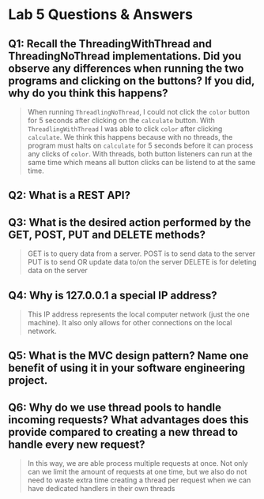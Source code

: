 # Lab 5 Questions & Answers


## Q1: Recall the ThreadingWithThread and ThreadingNoThread implementations. Did you observe any  differences when running the two programs and clicking on the buttons? If you did, why do you think this happens?

> When running `ThreadlingNoThread`, I could not click the `color` button for 5 seconds after clicking on the `calculate` button. With `ThreadlingWithThread` I was able to click `color` after clicking `calculate`. We think this happens because with no threads, the program must halts on `calculate` for 5 seconds before it can process any clicks of `color`. With threads, both button listeners can run at the same time which means all button clicks can be listend to at the same time.

## Q2: What is a REST API?

## Q3: What is the desired action performed by the GET, POST, PUT and DELETE methods?

> GET is to query data from a server.
> POST is to send data to the server
> PUT is to send OR update data to/on the server
> DELETE is for deleting data on the server

## Q4: Why is 127.0.0.1 a special IP address?

> This IP address represents the local computer network (just the one machine). It also only allows for other connections on the local network.

## Q5: What is the MVC design pattern? Name one benefit of using it in your software engineering project.

> 

## Q6: Why do we use thread pools to handle incoming requests? What advantages does this provide compared to creating a new thread to handle every new request?

> In this way, we are able process multiple requests at once. Not only can we limit the amount of requests at one time, but we also do not need to waste extra time creating a thread per request when we can have dedicated handlers in their own threads